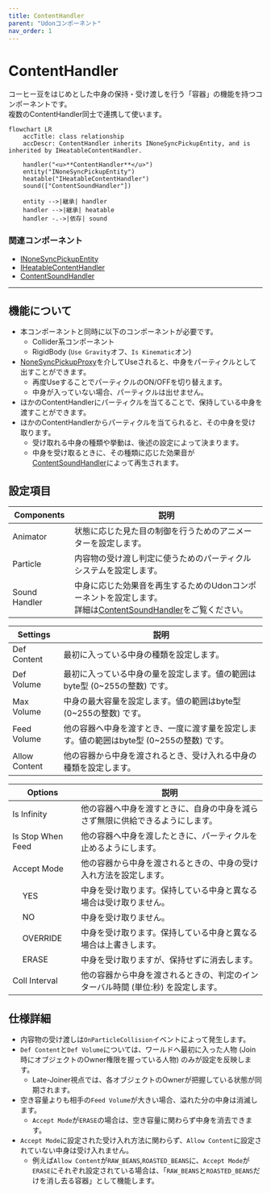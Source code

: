 ```yaml
---
title: ContentHandler
parent: "Udonコンポーネント"
nav_order: 1
---
```


# ContentHandler

コーヒー豆をはじめとした中身の保持・受け渡しを行う「容器」の機能を持つコンポーネントです。  
複数のContentHandler同士で連携して使います。

```mermaid
flowchart LR
    accTitle: class relationship
    accDescr: ContentHandler inherits INoneSyncPickupEntity, and is inherited by IHeatableContentHandler.

    handler("<u>**ContentHandler**</u>")
    entity("INoneSyncPickupEntity")
    heatable("IHeatableContentHandler")
    sound(["ContentSoundHandler"])

    entity -->|継承| handler
    handler -->|継承| heatable
    handler -.->|依存| sound
```

### 関連コンポーネント

- [INoneSyncPickupEntity]
- [IHeatableContentHandler]
- [ContentSoundHandler]

---

## 機能について

- 本コンポーネントと同時に以下のコンポーネントが必要です。
  - Collider系コンポーネント
  - RigidBody (`Use Gravity`オフ、`Is Kinematic`オン)
- [NoneSyncPickupProxy]を介してUseされると、中身をパーティクルとして出すことができます。
  - 再度UseすることでパーティクルのON/OFFを切り替えます。
  - 中身が入っていない場合、パーティクルは出せません。
- ほかのContentHandlerにパーティクルを当てることで、保持している中身を渡すことができます。
- ほかのContentHandlerからパーティクルを当てられると、その中身を受け取ります。
  - 受け取れる中身の種類や挙動は、後述の設定によって決まります。
  - 中身を受け取るときに、その種類に応じた効果音が[ContentSoundHandler]によって再生されます。


## 設定項目

| Components | 説明 |
| ---- | ---- |
| Animator | 状態に応じた見た目の制御を行うためのアニメーターを設定します。 |
| Particle | 内容物の受け渡し判定に使うためのパーティクルシステムを設定します。 |
| Sound Handler | 中身に応じた効果音を再生するためのUdonコンポーネントを設定します。<br>詳細は[ContentSoundHandler]をご覧ください。 |

| Settings | 説明 |
| ---- | ---- |
| Def Content | 最初に入っている中身の種類を設定します。 |
| Def Volume | 最初に入っている中身の量を設定します。値の範囲はbyte型 (0~255の整数) です。 |
| Max Volume | 中身の最大容量を設定します。値の範囲はbyte型 (0~255の整数) です。 |
| Feed Volume | 他の容器へ中身を渡すとき、一度に渡す量を設定します。値の範囲はbyte型 (0~255の整数) です。 |
| Allow Content | 他の容器から中身を渡されるとき、受け入れる中身の種類を設定します。 |

<table>
    <thead>
        <tr>
            <th colspan="2">Options</th>
            <th>説明</th>
        </tr>
    </thead>
    <tbody>
        <tr>
            <td colspan="2">Is Infinity</td>
            <td>他の容器へ中身を渡すときに、自身の中身を減らさず無限に供給できるようにします。</td>
        </tr>
        <tr>
            <td colspan="2">Is Stop When Feed</td>
            <td>他の容器へ中身を渡したときに、パーティクルを止めるようにします。</td>
        </tr>
        <tr>
            <td colspan="2">Accept Mode</td>
            <td>他の容器から中身を渡されるときの、中身の受け入れ方法を設定します。</td>
        </tr>
        <tr>
            <td></td>
            <td>YES</td>
            <td>中身を受け取ります。保持している中身と異なる場合は受け取りません。</td>
        </tr>
        <tr>
            <td></td>
            <td>NO</td>
            <td>中身を受け取りません。</td>
        </tr>
        <tr>
            <td></td>
            <td>OVERRIDE</td>
            <td>中身を受け取ります。保持している中身と異なる場合は上書きします。</td>
        </tr>
        <tr>
            <td></td>
            <td>ERASE</td>
            <td>中身を受け取りますが、保持せずに消去します。</td>
        </tr>
        <tr>
            <td colspan="2">Coll Interval</td>
            <td>他の容器から中身を渡されるときの、判定のインターバル時間 (単位:秒) を設定します。</td>
        </tr>
    </tbody>
</table>


## 仕様詳細

- 内容物の受け渡しは`OnParticleCollision`イベントによって発生します。
- `Def Content`と`Def Volume`については、ワールドへ最初に入った人物 (Join時にオブジェクトのOwner権限を握っている人物) のみが設定を反映します。
  - Late-Joiner視点では、各オブジェクトのOwnerが把握している状態が同期されます。
- 空き容量よりも相手の`Feed Volume`が大きい場合、溢れた分の中身は消滅します。
  - `Accept Mode`が`ERASE`の場合は、空き容量に関わらず中身を消去できます。
- `Accept Mode`に設定された受け入れ方法に関わらず、`Allow Content`に設定されていない中身は受け入れません。
  - 例えば`Allow Content`が`RAW_BEANS`,`ROASTED_BEANS`に、`Accept Mode`が`ERASE`にそれぞれ設定されている場合は、「`RAW_BEANS`と`ROASTED_BEANS`だけを消し去る容器」として機能します。



[INoneSyncPickupEntity]: /docs/udon/INoneSyncPickupEntity
[IHeatableContentHandler]: /docs/udon/IHeatableContentHandler
[NoneSyncPickupProxy]: /docs/udon/NoneSyncPickupProxy
[ContentSoundHandler]: /docs/udon/ContentSoundHandler

